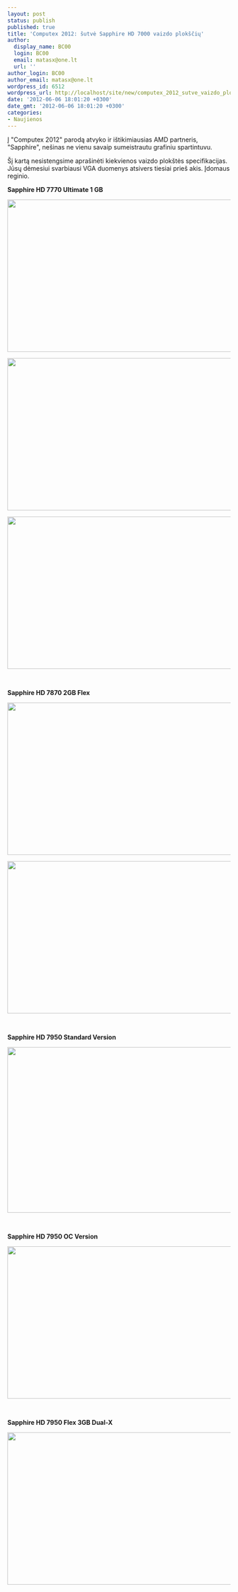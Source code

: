 ```yaml
---
layout: post
status: publish
published: true
title: 'Computex 2012: šutvė Sapphire HD 7000 vaizdo plokščių'
author:
  display_name: BC00
  login: BC00
  email: matasx@one.lt
  url: ''
author_login: BC00
author_email: matasx@one.lt
wordpress_id: 6512
wordpress_url: http://localhost/site/new/computex_2012_sutve_vaizdo_ploksciu_is_sapphire/
date: '2012-06-06 18:01:20 +0300'
date_gmt: '2012-06-06 18:01:20 +0300'
categories:
- Naujienos
---
```

<p>
	Į &quot;Computex 2012&quot; parodą atvyko ir i&scaron;tikimiausias AMD partneris, &quot;Sapphire&quot;, ne&scaron;inas ne vienu savaip sumeistrautu grafiniu spartintuvu.</p>
<p>
	&Scaron;į kartą nesistengsime apra&scaron;inėti kiekvienos vaizdo plok&scaron;tės specifikacijas. Jūsų dėmesiui svarbiausi VGA duomenys atsivers tiesiai prie&scaron; akis. Įdomaus reginio.</p>
<p>
	<strong>Sapphire HD 7770 Ultimate 1 GB </strong></p>
<p>
	<a href="http://technews.lt/userfiles/nEO_IMG_DSC_8389-665x440.jpg"><img alt="" src="http://technews.lt/userfiles/nEO_IMG_DSC_8389-665x440.jpg" style="width: 520px; height: 344px;" /></a></p>
<p>
	<a href="http://technews.lt/userfiles/nEO_IMG_DSC_8390-665x440.jpg"><img alt="" src="http://technews.lt/userfiles/nEO_IMG_DSC_8390-665x440.jpg" style="width: 520px; height: 344px;" /></a></p>
<p>
	<a href="http://technews.lt/userfiles/nEO_IMG_DSC_8391-665x440.jpg"><img alt="" src="http://technews.lt/userfiles/nEO_IMG_DSC_8391-665x440.jpg" style="width: 520px; height: 344px;" /></a></p>
<p>
	&nbsp;</p>
<p>
	<strong>Sapphire HD 7870 2GB Flex </strong></p>
<p>
	<a href="http://technews.lt/userfiles/nEO_IMG_DSC_8392-665x440.jpg"><img alt="" src="http://technews.lt/userfiles/nEO_IMG_DSC_8392-665x440.jpg" style="width: 520px; height: 344px;" /></a></p>
<p>
	<a href="http://technews.lt/userfiles/nEO_IMG_DSC_8395-665x440.jpg"><img alt="" src="http://technews.lt/userfiles/nEO_IMG_DSC_8395-665x440.jpg" style="width: 520px; height: 344px;" /></a></p>
<p>
	&nbsp;</p>
<p>
	<strong>Sapphire HD 7950 Standard Version </strong></p>
<p>
	<a href="http://technews.lt/userfiles/nEO_IMG_DSC_8397-665x478.jpg"><img alt="" src="http://technews.lt/userfiles/nEO_IMG_DSC_8397-665x478.jpg" style="width: 520px; height: 374px;" /></a></p>
<p>
	&nbsp;</p>
<p>
	<strong>Sapphire HD 7950 OC Version </strong></p>
<p>
	<strong><a href="http://technews.lt/userfiles/nEO_IMG_DSC_8398-665x440.jpg"><img alt="" src="http://technews.lt/userfiles/nEO_IMG_DSC_8398-665x440.jpg" style="width: 520px; height: 344px;" /></a></strong></p>
<p>
	&nbsp;</p>
<p>
	<strong>Sapphire HD 7950 Flex 3GB Dual-X</strong></p>
<p>
	<strong><a href="http://technews.lt/userfiles/nEO_IMG_DSC_8399-665x440.jpg"><img alt="" src="http://technews.lt/userfiles/nEO_IMG_DSC_8399-665x440.jpg" style="width: 520px; height: 344px;" /></a></strong></p>
